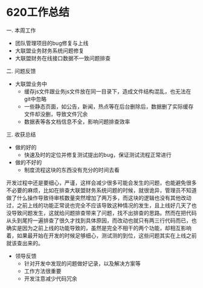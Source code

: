 # 620工作总结
一. 本周工作
- 团队管理项目的bug修复与上线
- 大联盟业务财务系统问题修复
- 大联盟财务在线接口数据不一致问题排查

二. 问题反馈
- 大联盟业务中
    - 缓存js文件跟业务js文件放在同一目录下，造成文件结构混乱，也无法在git中忽略
    - 一些静态页面，如公告，新闻，热点等在后台删除后，数据删了实际缓存文件却没删，导致文件冗余
    - 数据表等各文档信息不全，影响问题排查效率
 
三. 收获总结

- 做的好的
    - 快速及时的定位并修复测试提出的bug，保证测试流程正常进行
- 做的不好的
    - 制度流程这块的东西没有充分的时间去看

开发过程中还是要细心，严谨，这样会减少很多可能会发生的问题，也能避免很多不必要的麻烦，比如在排查大联盟财务系统问题的时候，就很诡异，管理员不知道做了什么操作导致待审核数量突然增加了两万多，而这块的逻辑也没有其他改动过，之前上线的功能正常说也完全不应该导致这种情况的发生，且上线好几天了也没导致问题发生，这就给问题排查带来了问题，找不出排查的思路。然而在把代码从头到尾捋一遍排查了很久才找到具体原因，而改动也就只有两三行代码而已，也确实是因为之前上线的功能导致的，虽然是完全不相干的两个功能，却相互影响着，如果最开始在开发的时候足够细心，测试测的到位，这些问题其实在上线之前就该查出来的。

- 领导反馈
    - 针对开发中发现的问题做好记录，以及解决方案等
    - 工作方法很重要
    - 开发注意减少代码冗余





